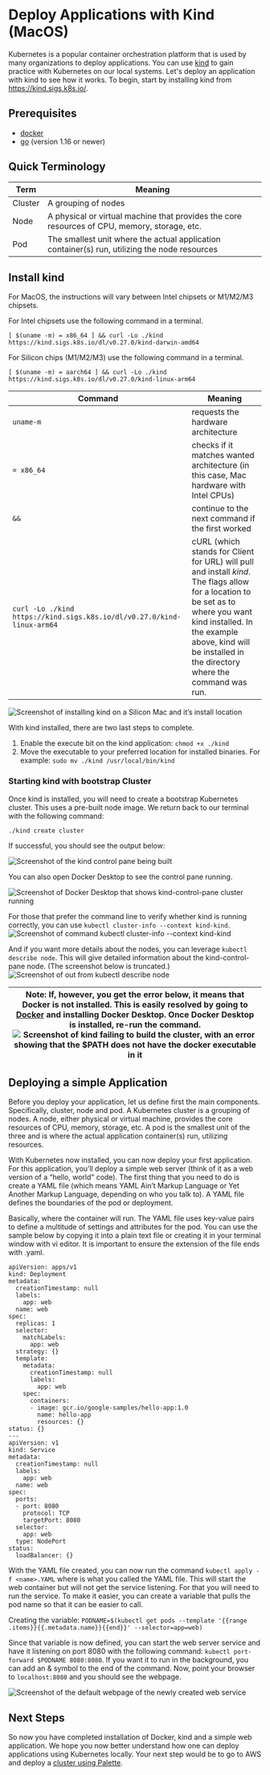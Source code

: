 
<h1>Deploy Applications with Kind (MacOS)</h1>

Kubernetes is a popular container orchestration platform that is used by many organizations to deploy applications. You can use [kind](https://kind.sigs.k8s.io/) to gain practice with Kubernetes on our local systems. Let's deploy an application with kind to see how it works. To begin, start by installing kind from https://kind.sigs.k8s.io/. 

<H2>Prerequisites</H2>  

 *  [docker](https://docs.docker.com/desktop/)
 *  [go](https://go.dev/) (version 1.16 or newer)

<h2>Quick Terminology</h2>

| Term | Meaning |
------- | --------- |
| Cluster | A grouping of nodes |
| Node |  A physical or virtual machine that provides the core resources of CPU, memory, storage, etc. |
| Pod | The smallest unit where the actual application container(s) run, utilizing the node resources |


<H2>Install kind</H2>

For MacOS, the instructions will vary between Intel chipsets or M1/M2/M3 chipsets. 

For Intel chipsets use the following command in a terminal.

`[ $(uname -m) = x86_64 ] && curl -Lo ./kind https://kind.sigs.k8s.io/dl/v0.27.0/kind-darwin-amd64`

For Silicon chips (M1/M2/M3) use the following command in a terminal.

`[ $(uname -m) = aarch64 ] && curl -Lo ./kind https://kind.sigs.k8s.io/dl/v0.27.0/kind-linux-arm64`

| Command | Meaning |
| --------| ---------- |
| `uname-m` | requests the hardware architecture |
| `= x86_64`| checks if it matches wanted architecture (in this case, Mac hardware with Intel CPUs) | 
| `&&` | continue to the next command if the first worked | 
| `curl -Lo ./kind https://kind.sigs.k8s.io/dl/v0.27.0/kind-linux-arm64` | cURL (which stands for Client for URL) will pull and install *kind*. The flags allow for a location to be set as to where you want kind installed. In the example above, kind will be installed in the directory where the command was run. |


![Screenshot of installing kind on a Silicon Mac and it’s install location](https://thevirtualbuddha9.wordpress.com/wp-content/uploads/2025/02/screenshot-2025-02-23-at-12.48.25e280afpm-copy.png)

With kind installed, there are two last steps to complete.

1.  Enable the execute bit on the kind application: `chmod +x ./kind`
2.  Move the executable to your preferred location for installed binaries. For example: `sudo mv ./kind /usr/local/bin/kind`

<h3>Starting kind with bootstrap Cluster</h3>

Once kind is installed, you will need to create a bootstrap Kubernetes cluster. This uses a pre-built node image. We return back to our terminal with the following command:

`./kind create cluster`

If successful, you should see the output below:

![Screenshot of the kind control pane being built](https://thevirtualbuddha9.wordpress.com/wp-content/uploads/2025/02/screenshot-2025-02-23-at-12.48.05e280afpm.png)


You can also open Docker Desktop to see the control pane running.

![Screenshot of Docker Desktop that shows kind-control-pane cluster running](https://thevirtualbuddha9.wordpress.com/wp-content/uploads/2025/02/screenshot-2025-02-23-at-5.01.14e280afpm.png)


For those that prefer the command line to verify whether kind is running correctly, you can use `kubectl cluster-info --context kind-kind`. ![Screenshot of command kubectl cluster-info --context kind-kind](https://thevirtualbuddha9.wordpress.com/wp-content/uploads/2025/02/screenshot-2025-02-23-at-8.05.55e280afpm.png)


And if you want more details about the nodes, you can leverage `kubectl describe node`. This will give detailed information about the kind-control-pane node. (The screenshot below is truncated.)
![Screenshot of out from kubectl describe node](https://thevirtualbuddha9.wordpress.com/wp-content/uploads/2025/02/screenshot-2025-02-23-at-10.34.19e280afpm-copy.png)



| Note: If, however, you get the error below, it means that Docker is not installed. This is easily resolved by going to [Docker](https://www.docker.com/) and installing Docker Desktop. Once Docker Desktop is installed, re-run the command. ![Screenshot of kind failing to build the cluster, with an error showing that the $PATH does not have the docker executable in it](https://thevirtualbuddha9.wordpress.com/wp-content/uploads/2025/02/screenshot-2025-02-23-at-12.48.44e280afpm.png) |
| --------------- |



<h2>Deploying a simple Application</h2>

Before you deploy your application, let us define first the main components. Specifically, cluster, node and pod. A Kubernetes cluster is a grouping of nodes. A node, either physical or virtual machine, provides the core resources of CPU, memory, storage, etc. A pod is the smallest unit of the three and is where the actual application container(s) run, utilizing resources. 

With Kubernetes now installed, you can now deploy your first application. For this application, you’ll deploy a simple web server (think of it as a web version of a “hello, world” code). The first thing that you need to do is create a YAML file (which means YAML Ain’t Markup Language or Yet Another Markup Language, depending on who you talk to). A YAML file defines the boundaries of the pod or deployment. 

Basically, where the container will run. The YAML file uses key-value pairs to define a multitude of settings and attributes for the pod. You can use the sample below by copying it into a plain text file or creating it in your terminal window with vi editor. It is important to ensure the extension of the file ends with .yaml. 

```
apiVersion: apps/v1
kind: Deployment
metadata:
  creationTimestamp: null
  labels:
    app: web
  name: web
spec:
  replicas: 1
  selector:
    matchLabels:
      app: web
  strategy: {}
  template:
    metadata:
      creationTimestamp: null
      labels:
        app: web
    spec:
      containers:
      - image: gcr.io/google-samples/hello-app:1.0
        name: hello-app
        resources: {}
status: {}
---
apiVersion: v1
kind: Service
metadata:
  creationTimestamp: null
  labels:
    app: web
  name: web
spec:
  ports:
  - port: 8080
    protocol: TCP
    targetPort: 8080
  selector:
    app: web
  type: NodePort
status:
  loadBalancer: {}
```
With the YAML file created, you can now run the command `kubectl apply -f <name>.YAML` where <name> is what you called the YAML file. This will start the web container but will not get the service listening. For that you will need to run the service. To make it easier, you can create a variable that pulls the pod name so that it can be easier to call. 

Creating the variable: `PODNAME=$(kubectl get pods --template '{{range .items}}{{.metadata.name}}{{end}}' --selector=app=web)`

Since that variable is now defined, you can start the web server service and have it listening on port 8080 with the following command: `kubectl port-forward $PODNAME 8080:8080`. If you want it to run in the background, you can add an & symbol to the end of the command. Now, point your browser to `localhost:8080` and you should see the webpage. 

![Screenshot of the default webpage of the newly created web service](https://thevirtualbuddha.com/wp-content/uploads/2025/02/screenshot-2025-02-23-at-11.25.00e280afpm.png)

<h2>Next Steps</h2>

So now you have completed installation of Docker, kind and a simple web application. We hope you now better understand how one can deploy applications using Kubernetes locally. Your next step would be to go to AWS and deploy a [cluster using Palette](https://github.com/spectrocloud/librarium/blob/master/docs/docs-content/getting-started/aws/deploy-k8s-cluster.md). 
